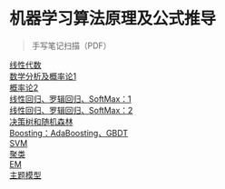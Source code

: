 # 机器学习算法原理及公式推导

> 手写笔记扫描（PDF）

[线性代数](notes/Linear_Algebra.pdf)<br/>
[数学分析及概率论1](notes/Mathematics_Analysis_and_Probability_Theory_1.pdf)<br/>
[概率论2](notes/Probability_Theory_2.pdf)<br/>
[线性回归、罗辑回归、SoftMax：1](notes/Linear_Regression_Logistic_Regression_and_SoftMax_1.pdf)<br/>
[线性回归、罗辑回归、SoftMax：2](notes/Linear_Regression_Logistic_Regression_and_SoftMax_2.pdf)<br/>
[决策树和随机森林](notes/Tree_and_Forest.pdf)<br/>
[Boosting：AdaBoosting、GBDT](notes/Boosting_AdaBoosting_GBDT.pdf)<br/>
[SVM](notes/SVM.pdf)<br/>
[聚类](notes/Clustering_Algorithms.pdf)<br/>
[EM](notes/EM.pdf)<br/>
[主题模型](notes/Topic_Model.pdf)<br/>



